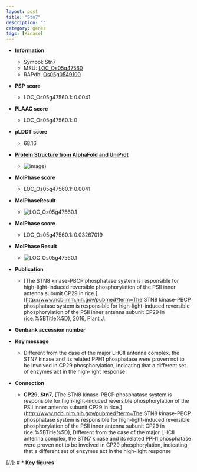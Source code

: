 ```yaml
---
layout: post
title: "Stn7"
description: ""
category: genes
tags: [Kinase]
---
```


* **Information**  
    + Symbol: Stn7  
    + MSU: [LOC_Os05g47560](http://rice.plantbiology.msu.edu/cgi-bin/ORF_infopage.cgi?orf=LOC_Os05g47560)  
    + RAPdb: [Os05g0549100](http://rapdb.dna.affrc.go.jp/viewer/gbrowse_details/irgsp1?name=Os05g0549100)  

* **PSP score**  
    + LOC_Os05g47560.1: 0.0041 

* **PLAAC score**  
    + LOC_Os05g47560.1: 0 

* **pLDDT score**
    + 68.16

* **[Protein Structure from AlphaFold and UniProt](https://www.uniprot.org/uniprotkb/A0A0P0WPZ1/entry#structure)**
    + ![image](https://ricepsp.github.io/images/A/AF-A0A0P0WPZ1-F1.png))

* **MolPhase score**
    + LOC_Os05g47560.1: 0.0041

* **MolPhaseResult**
    + ![LOC_Os05g47560.1](https://ricepsp.github.io/pictures/LOC_Os05g/LOC_Os05g47560.1.png)

* **MolPhase score**
    + LOC_Os05g47560.1: 0.03267019

* **MolPhase Result**
    + ![LOC_Os05g47560.1](https://304243504.github.io/Pictures/LOC_Os05g/LOC_Os05g47560.1.png)

* **Publication**  
    + [The STN8 kinase-PBCP phosphatase system is responsible for high-light-induced reversible phosphorylation of the PSII inner antenna subunit CP29 in rice.](http://www.ncbi.nlm.nih.gov/pubmed?term=The STN8 kinase-PBCP phosphatase system is responsible for high-light-induced reversible phosphorylation of the PSII inner antenna subunit CP29 in rice.%5BTitle%5D), 2016, Plant J.

* **Genbank accession number**  

* **Key message**  
    + Different from the case of the major LHCII antenna complex, the STN7 kinase and its related PPH1 phosphatase were proven not to be involved in CP29 phosphorylation, indicating that a different set of enzymes act in the high-light response

* **Connection**  
    + __CP29__, __Stn7__, [The STN8 kinase-PBCP phosphatase system is responsible for high-light-induced reversible phosphorylation of the PSII inner antenna subunit CP29 in rice.](http://www.ncbi.nlm.nih.gov/pubmed?term=The STN8 kinase-PBCP phosphatase system is responsible for high-light-induced reversible phosphorylation of the PSII inner antenna subunit CP29 in rice.%5BTitle%5D), Different from the case of the major LHCII antenna complex, the STN7 kinase and its related PPH1 phosphatase were proven not to be involved in CP29 phosphorylation, indicating that a different set of enzymes act in the high-light response

[//]: # * **Key figures**  


